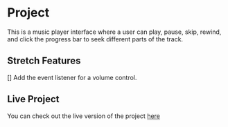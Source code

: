 # Project

This is a music player interface where a user can play, pause, skip, rewind, and click the progress bar to seek different parts of the track.

## Stretch Features

[] Add the event listener for a volume control. 

## Live Project

You can check out the live version of the project [here](https://katechantha.github.io/music-player/)